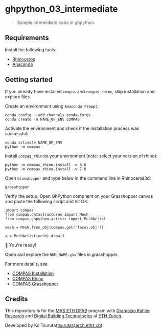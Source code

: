 # ghpython_03_intermediate

> Sample intermidiate code in ghpython.

## Requirements

Install the following tools:

- [Rhinoceros](https://www.rhino3d.com/)
- [Anaconda](https://www.anaconda.com/products/individual)

## Getting started

If you already have installed `compas` and `compas_rhino`, skip installation and explore files.

Create an environment using `Anaconda Prompt`:

    conda config --add channels conda-forge
    conda create -n NAME_OF_ENV COMPAS

Activate the environment and check if the installation process was successful:

    conda activate NAME_OF_ENV
    python -m compas

Install `compas_rhino`to your environment (note: select your version of rhino):

    python -m compas_rhino.install -v 6.0
    python -m compas_rhino.install -v 7.0

Open `Grasshopper` and type below in the command line in Rhinoceros3d:

    grasshopper

Verify the setup.
Open GhPython compnent on your Grasshopper canvas and paste the following script and hit OK:

    import compas
    from compas.datastructures import Mesh
    from compas_ghpython.artists import MeshArtist

    mesh = Mesh.from_obj(compas.get('faces.obj'))

    a = MeshArtist(mesh).draw()


🚀 You're ready! 

Open and explore the `NUM_NAME.ghx` files in grasshopper.


For more details, see

- [COMPAS Installation](https://compas.dev/compas/latest/installation.html)
- [COMPAS Rhino](https://compas.dev/compas/latest/gettingstarted/rhino.html)
- [COMPAS Grasshopper](https://compas.dev/compas/latest/gettingstarted/grasshopper.html)

## Credits

This repository is for the [MAS ETH DFAB](https://www.masdfab.com/) program with [Gramazio Kohler Research](https://gramaziokohler.arch.ethz.ch/) and [Digital Building Technologies](https://dbt.arch.ethz.ch/) at [ETH Zurich](https://ethz.ch/en.html).

Developed by Ko Tsuruta(<tsuruta@arch.ethz.ch>)
